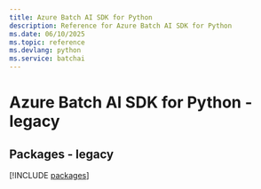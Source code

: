 ```yaml
---
title: Azure Batch AI SDK for Python
description: Reference for Azure Batch AI SDK for Python
ms.date: 06/10/2025
ms.topic: reference
ms.devlang: python
ms.service: batchai
---
```

# Azure Batch AI SDK for Python - legacy
## Packages - legacy
[!INCLUDE [packages](batch-ai-index.md)]